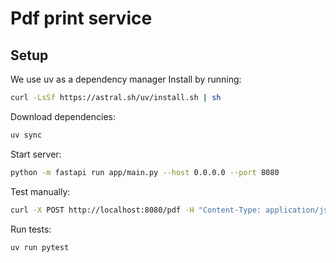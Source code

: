 # Pdf print service

## Setup
We use uv as a dependency manager
Install by running:
```bash
curl -LsSf https://astral.sh/uv/install.sh | sh
```
Download dependencies:
```bash
uv sync
```

Start server: 
```bash
python -m fastapi run app/main.py --host 0.0.0.0 --port 8080
```

Test manually:
```bash
curl -X POST http://localhost:8080/pdf -H "Content-Type: application/json" -d '{"html":"<h1>Hello</h1>","css":"h1 { color: red }","filename":"hello.pdf"}' -o hello.pdf\n\n
```

Run tests: 
```bash
uv run pytest
```